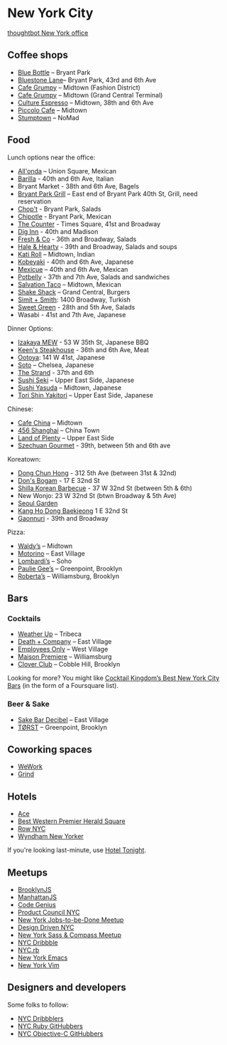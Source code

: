 # New York City

[thoughtbot New York office](https://tbot.io/nyc-office)

## Coffee shops

* [Blue Bottle](https://bluebottlecoffee.com/cafes/bryant-park) – Bryant Park
* [Bluestone Lane](https://bluestonelaneny.com)– Bryant Park, 43rd and 6th
  Ave
* [Cafe Grumpy](http://cafegrumpy.com/locations/fashion-district) – Midtown (Fashion District)
* [Cafe Grumpy](http://cafegrumpy.com/locations/grand-central-terminal) – Midtown (Grand Central Terminal)
* [Culture Espresso](http://cultureespresso.com) – Midtown, 38th and 6th Ave
* [Piccolo Cafe](http://piccolocafe.us)  – Midtown
* [Stumptown](http://stumptowncoffee.com) – NoMad

## Food

Lunch options near the office:

* [All'onda](http://allondanyc.com) – Union Square, Mexican
* [Barilla](http://barillarestaurants.com/our-restaurants) - 40th and 6th Ave, Italian
* Bryant Market - 38th and 6th Ave, Bagels
* [Bryant Park Grill](http://www.bryantpark.org/things-to-do/bryant_park_grill.html) –
  East end of Bryant Park 40th St, Grill, need reservation
* [Chop't](http://choptsalad.com) - Bryant Park, Salads
* [Chipotle](http://chipotle.com) - Bryant Park, Mexican
* [The Counter](http://thecounterburger.com/) - Times Square, 41st and
  Broadway
* [Dig Inn](https://www.diginn.com) - 40th and Madison
* [Fresh & Co](http://freshandconyc.com) - 36th and Broadway, Salads
* [Hale & Hearty](http://haleandhearty.com) - 39th and Broadway, Salads and soups
* [Kati Roll](http://thekatirollcompany.com) – Midtown, Indian
* [Kobeyaki](http://kobeyaki.com/) - 40th and 6th Ave, Japanese
* [Mexicue](http://mexicue.com) – 40th and 6th Ave, Mexican
* [Potbelly](http://potbelly.com) - 37th and 7th Ave, Salads and sandwiches
* [Salvation Taco](http://salvationtaco.com) – Midtown, Mexican
* [Shake Shack](http://shakeshack.com) – Grand Central, Burgers
* [Simit + Smith](http://simitandsmith.com): 1400 Broadway, Turkish
* [Sweet Green](http://sweetgreen.com) - 28th and 5th Ave, Salads
* Wasabi - 41st and 7th Ave, Japanese

Dinner Options:

* [Izakaya MEW](http://mewnyc.com) - 53 W 35th St, Japanese BBQ
* [Keen's Steakhouse](http://keens.com) - 36th and 6th Ave, Meat
* [Ootoya](http://ootoya.us): 141 W 41st, Japanese
* [Soto](http://nymag.com/listings/restaurant/soto) – Chelsea, Japanese
* [The Strand](http://thestrandnyc.com) - 37th and 6th
* [Sushi Seki](http://sushisekinyc.com) – Upper East Side, Japanese
* [Sushi Yasuda](http://sushiyasuda.com) – Midtown, Japanese
* [Tori Shin Yakitori](http://torishinny.com) – Upper East Side, Japanese

Chinese:

* [Cafe China](http://cafechinanyc.com) – Midtown
* [456 Shanghai](http://456shanghaicuisine.com) – China Town
* [Land of Plenty](http://landofplenty58.com) – Upper East Side
* [Szechuan Gourmet](http://szechuan-gourmet.com/) - 39th, between 5th and 6th ave

Koreatown:

* [Dong Chun Hong](http://www.dongchunhongnyc.com) - 312 5th Ave (between 31st & 32nd)
* [Don's Bogam](http://donsbogam.com) - 17 E 32nd St
* [Shilla Korean Barbecue](http://shillarestaurant.com) - 37 W 32nd St (between 5th & 6th)
* New Wonjo: 23 W 32nd St (btwn Broadway & 5th Ave)
* [Seoul Garden](http://seoulgarden32.com)
* [Kang Ho Dong Baekjeong](http://baekjeongnyc.com) 1 E 32nd St
* [Gaonnuri](http://gaonnurinyc.com) - 39th and Broadway

Pizza:

* [Waldy’s](http://waldyspizza.com/food-delivery-TW/waldy-wood-fired-pizza-penne-new-york-city.4558.r?QueryStringValue=wU5cWa4VIHXqOu01IRdASg==) – Midtown
* [Motorino](http://motorinopizza.com/eastvillage/index.php?action=page&id=1871&location_id=25) – East Village
* [Lombardi’s](http://firstpizza.com) – Soho
* [Paulie Gee’s](http://pauliegee.com) – Greenpoint, Brooklyn
* [Roberta’s](http://robertaspizza.com) – Williamsburg, Brooklyn

## Bars

### Cocktails

* [Weather Up](http://weatherupnyc.com) – Tribeca
* [Death + Company](http://deathandcompany.com/lounge) – East Village
* [Employees Only](http://employeesonlynyc.com) – West Village
* [Maison Premiere](http://maisonpremiere.com) – Williamsburg
* [Clover Club](http://cloverclubny.com) – Cobble Hill, Brooklyn

Looking for more? You might like [Cocktail Kingdom’s Best New York City Bars](https://foursquare.com/tysongach/list/cocktail-kingdoms-best-new-york-city-bars) (in the form of a Foursquare list).

### Beer & Sake

* [Sake Bar Decibel](http://sakebardecibel.com) – East Village
* [TØRST](http://torstnyc.com) – Greenpoint, Brooklyn

## Coworking spaces

* [WeWork](http://wework.com)
* [Grind](http://grindspaces.com)

## Hotels

* [Ace](http://acehotel.com/newyork)
* [Best Western Premier Herald Square](http://bestwesternnewyork.com/hotels/best-western-premier-herald-square)
* [Row NYC](http://rownyc.com)
* [Wyndham New Yorker](http://www.newyorkerhotel.com/en/accommodation)

If you're looking last-minute, use [Hotel Tonight](http://hoteltonight.com).

## Meetups

* [BrooklynJS](http://brooklynjs.com)
* [ManhattanJS](http://manhattanjs.com)
* [Code Genius](http://code.genius.com)
* [Product Council NYC](http://meetup.com/Product-Council-NYC)
* [New York Jobs-to-be-Done Meetup](http://meetup.com/New-York-Jobs-To-Be-Done-Meetup)
* [Design Driven NYC](http://meetup.com/Design-Driven-NYC)
* [New York Sass & Compass Meetup](http://www.meetup.com/gothamsass)
* [NYC Dribbble](http://meetup.com/dribbble/New-York-NY/1010862)
* [NYC.rb](http://meetup.com/NYC-rb)
* [New York Emacs](http://meetup.com/New-York-Emacs-Meetup)
* [New York Vim](http://meetup.com/The-New-York-Vim-Meetup)

## Designers and developers

Some folks to follow:

* [NYC Dribbblers](https://dribbble.com/designers?location=New%20York%20City)
* [NYC Ruby
  GitHubbers](https://github.com/search?type=Users&language=ruby&q=location:nyc)
* [NYC Objective-C
  GitHubbers](https://github.com/search?l=Objective-C&q=location%3Anyc&type=Users)
